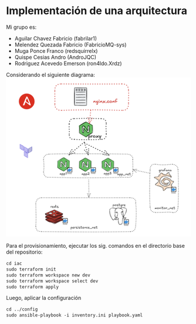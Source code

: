 # Implementación de una arquitectura

Mi grupo es:
- Aguilar Chavez Fabricio (fabrilar1)
- Melendez Quezada Fabricio (FabricioMQ-sys)
- Muga Ponce Franco (redsquirrelx)
- Quispe Cesias Andro (AndroJQC)
- Rodriguez Acevedo Emerson (ron4ldo.Xrdz)


Considerando el siguiente diagrama: 
![Diagrama de Infraestructura](./docs/image-3.png)

Para el provisionamiento, ejecutar los sig. comandos en el directorio base del repositorio:
```
cd iac
sudo terraform init
sudo terraform workspace new dev
sudo terraform workspace select dev
sudo terraform apply
```

Luego, aplicar la configuración
```
cd ../config
sudo ansible-playbook -i inventory.ini playbook.yaml
```
